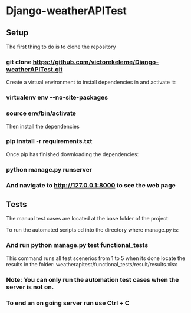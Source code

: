 # Django-weatherAPITest

## Setup
The first thing to do is to clone the repository

### git clone https://github.com/victorekeleme/Django-weatherAPITest.git

Create a virtual environment to install dependencies in and activate it:

### virtualenv env --no-site-packages
### source env/bin/activate

Then install the dependencies

### pip install -r requirements.txt

Once pip has finished downloading the dependencies:

### python manage.py runserver

### And navigate to http://127.0.0.1:8000 to see the web page



## Tests

The manual test cases are located at the base folder of the project

To run the automated scripts cd into the directory where manage.py is:

### And run python manage.py test functional_tests

This command runs all test scenerios from 1 to 5
when its done locate the results in the folder: weatherapitest/functional_tests/result/results.xlsx

### Note: You can only run the automation test cases when the server is not on.

### To end an on going server run use Ctrl + C 


